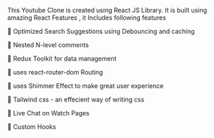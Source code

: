 This Youtube Clone is created using React JS Library. It is built using amazing React Features , it Includes following features

🚀 Optimized Search Suggestions using Debouncing and caching

🚀 Nested N-level comments

🚀 Redux Toolkit for data management

🚀 uses react-router-dom  Routing

🚀 uses Shimmer Effect to make great user experience

🚀 Tailwind css - an effecient way of writing css

🚀 Live Chat on Watch Pages

🚀 Custom Hooks